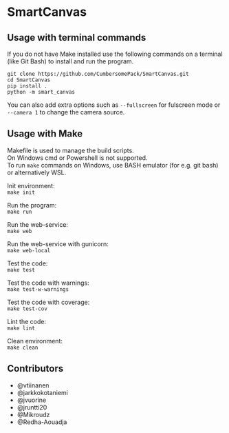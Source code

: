 # SmartCanvas

## Usage with terminal commands
If you do not have Make installed use the following commands on a terminal (like Git Bash) to install and run the program.
```
git clone https://github.com/CumbersomePack/SmartCanvas.git
cd SmartCanvas
pip install .
python -m smart_canvas
```

You can also add extra options such as `--fullscreen` for fulscreen mode or `--camera 1` to change the camera source.


## Usage with Make
Makefile is used to manage the build scripts.\
On Windows cmd or Powershell is not supported.\
To run `make` commands on Windows, use BASH emulator (for e.g. git bash) or alternatively WSL.

Init environment:  
`make init`

Run the program:  
`make run`

Run the web-service:  
`make web`

Run the web-service with gunicorn:\
`make web-local`

Test the code:  
`make test`

Test the code with warnings:  
`make test-w-warnings`

Test the code with coverage:  
`make test-cov`

Lint the code:  
`make lint`

Clean environment:  
`make clean`

## Contributors
- @vtiinanen
- @jarkkokotaniemi
- @jvuorine
- @jruntti20
- @Mikroudz
- @Redha-Aouadja

